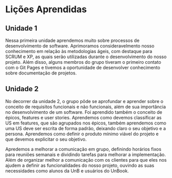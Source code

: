 # Lições Aprendidas

## Unidade 1

Nessa primeira unidade aprendemos muito sobre processos de desenvolvimento de software. Aprimoramos consideravelmento nosso conhecimento em relação às metodologias ágeis, com destaque para SCRUM e XP, as quais serão utilizadas durante o desenvolvimento do nosso projeto. Além disso, alguns membros do grupo tiveram o primeiro contato com o Git Pages e tivemos a oportunidade de desenvolver conhecimento sobre documentação de projetos.

## Unidade 2

No decorrer da unidade 2, o grupo pôde se aprofundar e aprender sobre o conceito de requisitos funcionais e não funcionais, além de sua importância no desenvolvimento de um software. Foi aprendido também o conceito de épicos, features e user stories. Aprendemos como devemos classificar as US em features, que são agrupados nos épicos, também aprendemos como uma US deve ser escrita de forma padrão, deixando claro o seu objetivo e a persona. Aprendemos como definir o produto mínimo viável do projeto e que devemos explicitar o seu objetivo.

Apredemos a melhorar a comunicação em grupo, definindo horários fixos para reuniões semanais e dividindo tarefas para melhorar a implementação. Além de organizar melhor a comunicação com os clientes para que eles nos ajudem a definir as funcionalidades do nosso projeto, ouvindo as suas necessidades como alunos da UnB e usuários do UnBook.
